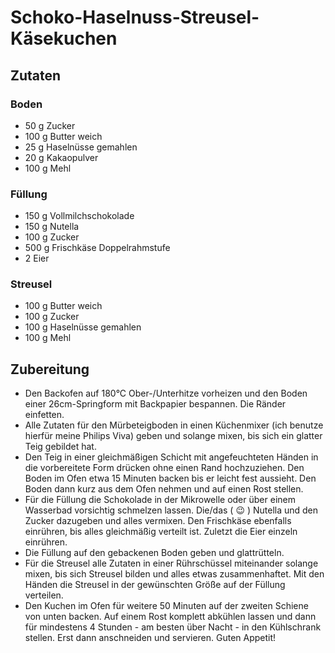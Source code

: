# Schoko-Haselnuss-Streusel-Käsekuchen
## Zutaten
### Boden

- 50 g Zucker
- 100 g Butter weich
- 25 g Haselnüsse gemahlen
- 20 g Kakaopulver
- 100 g Mehl

### Füllung

- 150 g Vollmilchschokolade
- 150 g Nutella
- 100 g Zucker
- 500 g Frischkäse Doppelrahmstufe
- 2 Eier

### Streusel

- 100 g Butter weich
- 100 g Zucker
- 100 g Haselnüsse gemahlen
- 100 g Mehl

## Zubereitung

- Den Backofen auf 180°C Ober-/Unterhitze vorheizen und den Boden einer 26cm-Springform mit Backpapier bespannen. Die Ränder einfetten.
- Alle Zutaten für den Mürbeteigboden in einen Küchenmixer (ich benutze hierfür meine Philips Viva) geben und solange mixen, bis sich ein glatter Teig gebildet hat.
- Den Teig in einer gleichmäßigen Schicht mit angefeuchteten Händen in die vorbereitete Form drücken ohne einen Rand hochzuziehen. Den Boden im Ofen etwa 15 Minuten backen bis er leicht fest aussieht. Den Boden dann kurz aus dem Ofen nehmen und auf einen Rost stellen.
- Für die Füllung die Schokolade in der Mikrowelle oder über einem Wasserbad vorsichtig schmelzen lassen. Die/das ( 😉 ) Nutella und den Zucker dazugeben und alles vermixen. Den Frischkäse ebenfalls einrühren, bis alles gleichmäßig verteilt ist. Zuletzt die Eier einzeln einrühren.
- Die Füllung auf den gebackenen Boden geben und glattrütteln.
- Für die Streusel alle Zutaten in einer Rührschüssel miteinander solange mixen, bis sich Streusel bilden und alles etwas zusammenhaftet. Mit den Händen die Streusel in der gewünschten Größe auf der Füllung verteilen.
- Den Kuchen im Ofen für weitere 50 Minuten auf der zweiten Schiene von unten backen. Auf einem Rost komplett abkühlen lassen und dann für mindestens 4 Stunden - am besten über Nacht - in den Kühlschrank stellen. Erst dann anschneiden und servieren. Guten Appetit!
